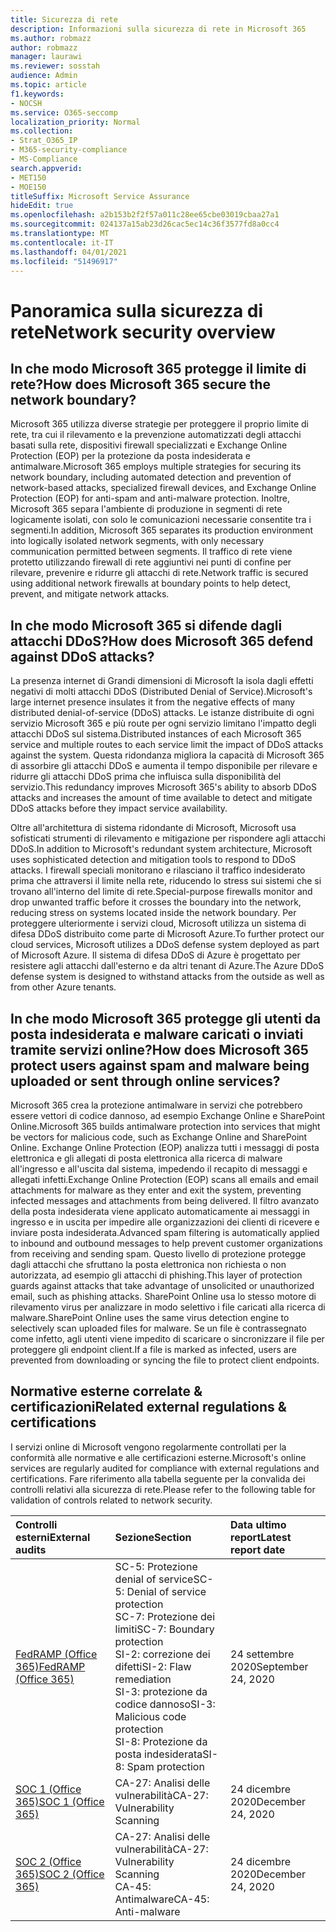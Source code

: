 ```yaml
---
title: Sicurezza di rete
description: Informazioni sulla sicurezza di rete in Microsoft 365
ms.author: robmazz
author: robmazz
manager: laurawi
ms.reviewer: sosstah
audience: Admin
ms.topic: article
f1.keywords:
- NOCSH
ms.service: O365-seccomp
localization_priority: Normal
ms.collection:
- Strat_O365_IP
- M365-security-compliance
- MS-Compliance
search.appverid:
- MET150
- MOE150
titleSuffix: Microsoft Service Assurance
hideEdit: true
ms.openlocfilehash: a2b153b2f2f57a011c28ee65cbe03019cbaa27a1
ms.sourcegitcommit: 024137a15ab23d26cac5ec14c36f3577fd8a0cc4
ms.translationtype: MT
ms.contentlocale: it-IT
ms.lasthandoff: 04/01/2021
ms.locfileid: "51496917"
---
```

# <a name="network-security-overview"></a><span data-ttu-id="20cfd-103">Panoramica sulla sicurezza di rete</span><span class="sxs-lookup"><span data-stu-id="20cfd-103">Network security overview</span></span>

## <a name="how-does-microsoft-365-secure-the-network-boundary"></a><span data-ttu-id="20cfd-104">In che modo Microsoft 365 protegge il limite di rete?</span><span class="sxs-lookup"><span data-stu-id="20cfd-104">How does Microsoft 365 secure the network boundary?</span></span>

<span data-ttu-id="20cfd-105">Microsoft 365 utilizza diverse strategie per proteggere il proprio limite di rete, tra cui il rilevamento e la prevenzione automatizzati degli attacchi basati sulla rete, dispositivi firewall specializzati e Exchange Online Protection (EOP) per la protezione da posta indesiderata e antimalware.</span><span class="sxs-lookup"><span data-stu-id="20cfd-105">Microsoft 365 employs multiple strategies for securing its network boundary, including automated detection and prevention of network-based attacks, specialized firewall devices, and Exchange Online Protection (EOP) for anti-spam and anti-malware protection.</span></span> <span data-ttu-id="20cfd-106">Inoltre, Microsoft 365 separa l'ambiente di produzione in segmenti di rete logicamente isolati, con solo le comunicazioni necessarie consentite tra i segmenti.</span><span class="sxs-lookup"><span data-stu-id="20cfd-106">In addition, Microsoft 365 separates its production environment into logically isolated network segments, with only necessary communication permitted between segments.</span></span> <span data-ttu-id="20cfd-107">Il traffico di rete viene protetto utilizzando firewall di rete aggiuntivi nei punti di confine per rilevare, prevenire e ridurre gli attacchi di rete.</span><span class="sxs-lookup"><span data-stu-id="20cfd-107">Network traffic is secured using additional network firewalls at boundary points to help detect, prevent, and mitigate network attacks.</span></span>

## <a name="how-does-microsoft-365-defend-against-ddos-attacks"></a><span data-ttu-id="20cfd-108">In che modo Microsoft 365 si difende dagli attacchi DDoS?</span><span class="sxs-lookup"><span data-stu-id="20cfd-108">How does Microsoft 365 defend against DDoS attacks?</span></span>

<span data-ttu-id="20cfd-109">La presenza internet di Grandi dimensioni di Microsoft la isola dagli effetti negativi di molti attacchi DDoS (Distributed Denial of Service).</span><span class="sxs-lookup"><span data-stu-id="20cfd-109">Microsoft's large internet presence insulates it from the negative effects of many distributed denial-of-service (DDoS) attacks.</span></span> <span data-ttu-id="20cfd-110">Le istanze distribuite di ogni servizio Microsoft 365 e più route per ogni servizio limitano l'impatto degli attacchi DDoS sul sistema.</span><span class="sxs-lookup"><span data-stu-id="20cfd-110">Distributed instances of each Microsoft 365 service and multiple routes to each service limit the impact of DDoS attacks against the system.</span></span> <span data-ttu-id="20cfd-111">Questa ridondanza migliora la capacità di Microsoft 365 di assorbire gli attacchi DDoS e aumenta il tempo disponibile per rilevare e ridurre gli attacchi DDoS prima che influisca sulla disponibilità del servizio.</span><span class="sxs-lookup"><span data-stu-id="20cfd-111">This redundancy improves Microsoft 365's ability to absorb DDoS attacks and increases the amount of time available to detect and mitigate DDoS attacks before they impact service availability.</span></span>

<span data-ttu-id="20cfd-112">Oltre all'architettura di sistema ridondante di Microsoft, Microsoft usa sofisticati strumenti di rilevamento e mitigazione per rispondere agli attacchi DDoS.</span><span class="sxs-lookup"><span data-stu-id="20cfd-112">In addition to Microsoft's redundant system architecture, Microsoft uses sophisticated detection and mitigation tools to respond to DDoS attacks.</span></span> <span data-ttu-id="20cfd-113">I firewall speciali monitorano e rilasciano il traffico indesiderato prima che attraversi il limite nella rete, riducendo lo stress sui sistemi che si trovano all'interno del limite di rete.</span><span class="sxs-lookup"><span data-stu-id="20cfd-113">Special-purpose firewalls monitor and drop unwanted traffic before it crosses the boundary into the network, reducing stress on systems located inside the network boundary.</span></span> <span data-ttu-id="20cfd-114">Per proteggere ulteriormente i servizi cloud, Microsoft utilizza un sistema di difesa DDoS distribuito come parte di Microsoft Azure.</span><span class="sxs-lookup"><span data-stu-id="20cfd-114">To further protect our cloud services, Microsoft utilizes a DDoS defense system deployed as part of Microsoft Azure.</span></span> <span data-ttu-id="20cfd-115">Il sistema di difesa DDoS di Azure è progettato per resistere agli attacchi dall'esterno e da altri tenant di Azure.</span><span class="sxs-lookup"><span data-stu-id="20cfd-115">The Azure DDoS defense system is designed to withstand attacks from the outside as well as from other Azure tenants.</span></span>

## <a name="how-does-microsoft-365-protect-users-against-spam-and-malware-being-uploaded-or-sent-through-online-services"></a><span data-ttu-id="20cfd-116">In che modo Microsoft 365 protegge gli utenti da posta indesiderata e malware caricati o inviati tramite servizi online?</span><span class="sxs-lookup"><span data-stu-id="20cfd-116">How does Microsoft 365 protect users against spam and malware being uploaded or sent through online services?</span></span>

<span data-ttu-id="20cfd-117">Microsoft 365 crea la protezione antimalware in servizi che potrebbero essere vettori di codice dannoso, ad esempio Exchange Online e SharePoint Online.</span><span class="sxs-lookup"><span data-stu-id="20cfd-117">Microsoft 365 builds antimalware protection into services that might be vectors for malicious code, such as Exchange Online and SharePoint Online.</span></span> <span data-ttu-id="20cfd-118">Exchange Online Protection (EOP) analizza tutti i messaggi di posta elettronica e gli allegati di posta elettronica alla ricerca di malware all'ingresso e all'uscita dal sistema, impedendo il recapito di messaggi e allegati infetti.</span><span class="sxs-lookup"><span data-stu-id="20cfd-118">Exchange Online Protection (EOP) scans all emails and email attachments for malware as they enter and exit the system, preventing infected messages and attachments from being delivered.</span></span> <span data-ttu-id="20cfd-119">Il filtro avanzato della posta indesiderata viene applicato automaticamente ai messaggi in ingresso e in uscita per impedire alle organizzazioni dei clienti di ricevere e inviare posta indesiderata.</span><span class="sxs-lookup"><span data-stu-id="20cfd-119">Advanced spam filtering is automatically applied to inbound and outbound messages to help prevent customer organizations from receiving and sending spam.</span></span> <span data-ttu-id="20cfd-120">Questo livello di protezione protegge dagli attacchi che sfruttano la posta elettronica non richiesta o non autorizzata, ad esempio gli attacchi di phishing.</span><span class="sxs-lookup"><span data-stu-id="20cfd-120">This layer of protection guards against attacks that take advantage of unsolicited or unauthorized email, such as phishing attacks.</span></span> <span data-ttu-id="20cfd-121">SharePoint Online usa lo stesso motore di rilevamento virus per analizzare in modo selettivo i file caricati alla ricerca di malware.</span><span class="sxs-lookup"><span data-stu-id="20cfd-121">SharePoint Online uses the same virus detection engine to selectively scan uploaded files for malware.</span></span> <span data-ttu-id="20cfd-122">Se un file è contrassegnato come infetto, agli utenti viene impedito di scaricare o sincronizzare il file per proteggere gli endpoint client.</span><span class="sxs-lookup"><span data-stu-id="20cfd-122">If a file is marked as infected, users are prevented from downloading or syncing the file to protect client endpoints.</span></span>

## <a name="related-external-regulations--certifications"></a><span data-ttu-id="20cfd-123">Normative esterne correlate & certificazioni</span><span class="sxs-lookup"><span data-stu-id="20cfd-123">Related external regulations & certifications</span></span>

<span data-ttu-id="20cfd-124">I servizi online di Microsoft vengono regolarmente controllati per la conformità alle normative e alle certificazioni esterne.</span><span class="sxs-lookup"><span data-stu-id="20cfd-124">Microsoft's online services are regularly audited for compliance with external regulations and certifications.</span></span> <span data-ttu-id="20cfd-125">Fare riferimento alla tabella seguente per la convalida dei controlli relativi alla sicurezza di rete.</span><span class="sxs-lookup"><span data-stu-id="20cfd-125">Please refer to the following table for validation of controls related to network security.</span></span>

| <span data-ttu-id="20cfd-126">**Controlli esterni**</span><span class="sxs-lookup"><span data-stu-id="20cfd-126">**External audits**</span></span> | <span data-ttu-id="20cfd-127">**Sezione**</span><span class="sxs-lookup"><span data-stu-id="20cfd-127">**Section**</span></span> | <span data-ttu-id="20cfd-128">**Data ultimo report**</span><span class="sxs-lookup"><span data-stu-id="20cfd-128">**Latest report date**</span></span> |
|:--------------------|:------------|:-----------------------|
| [<span data-ttu-id="20cfd-129">FedRAMP (Office 365)</span><span class="sxs-lookup"><span data-stu-id="20cfd-129">FedRAMP (Office 365)</span></span>](https://compliance.microsoft.com/compliancemanager) | <span data-ttu-id="20cfd-130">SC-5: Protezione denial of service</span><span class="sxs-lookup"><span data-stu-id="20cfd-130">SC-5: Denial of service protection</span></span> <br> <span data-ttu-id="20cfd-131">SC-7: Protezione dei limiti</span><span class="sxs-lookup"><span data-stu-id="20cfd-131">SC-7: Boundary protection</span></span> <br> <span data-ttu-id="20cfd-132">SI-2: correzione dei difetti</span><span class="sxs-lookup"><span data-stu-id="20cfd-132">SI-2: Flaw remediation</span></span> <br> <span data-ttu-id="20cfd-133">SI-3: protezione da codice dannoso</span><span class="sxs-lookup"><span data-stu-id="20cfd-133">SI-3: Malicious code protection</span></span> <br> <span data-ttu-id="20cfd-134">SI-8: Protezione da posta indesiderata</span><span class="sxs-lookup"><span data-stu-id="20cfd-134">SI-8: Spam protection</span></span> | <span data-ttu-id="20cfd-135">24 settembre 2020</span><span class="sxs-lookup"><span data-stu-id="20cfd-135">September 24, 2020</span></span> |
| [<span data-ttu-id="20cfd-136">SOC 1 (Office 365)</span><span class="sxs-lookup"><span data-stu-id="20cfd-136">SOC 1 (Office 365)</span></span>](https://servicetrust.microsoft.com/ViewPage/MSComplianceGuideV3?command=Download&downloadType=Document&downloadId=90df3f9c-3aaf-4dbf-99d0-ca9f2991721b&tab=7027ead0-3d6b-11e9-b9e1-290b1eb4cdeb&docTab=7027ead0-3d6b-11e9-b9e1-290b1eb4cdeb_SOC_%2F_SSAE_16_Reports) | <span data-ttu-id="20cfd-137">CA-27: Analisi delle vulnerabilità</span><span class="sxs-lookup"><span data-stu-id="20cfd-137">CA-27: Vulnerability Scanning</span></span> | <span data-ttu-id="20cfd-138">24 dicembre 2020</span><span class="sxs-lookup"><span data-stu-id="20cfd-138">December 24, 2020</span></span> |
| [<span data-ttu-id="20cfd-139">SOC 2 (Office 365)</span><span class="sxs-lookup"><span data-stu-id="20cfd-139">SOC 2 (Office 365)</span></span>](https://servicetrust.microsoft.com/ViewPage/MSComplianceGuideV3?command=Download&downloadType=Document&downloadId=a73c1738-7892-42b7-acd3-87b6371c53f6&tab=7027ead0-3d6b-11e9-b9e1-290b1eb4cdeb&docTab=7027ead0-3d6b-11e9-b9e1-290b1eb4cdeb_SOC_%2F_SSAE_16_Reports) | <span data-ttu-id="20cfd-140">CA-27: Analisi delle vulnerabilità</span><span class="sxs-lookup"><span data-stu-id="20cfd-140">CA-27: Vulnerability Scanning</span></span> <br> <span data-ttu-id="20cfd-141">CA-45: Antimalware</span><span class="sxs-lookup"><span data-stu-id="20cfd-141">CA-45: Anti-malware</span></span> | <span data-ttu-id="20cfd-142">24 dicembre 2020</span><span class="sxs-lookup"><span data-stu-id="20cfd-142">December 24, 2020</span></span> |